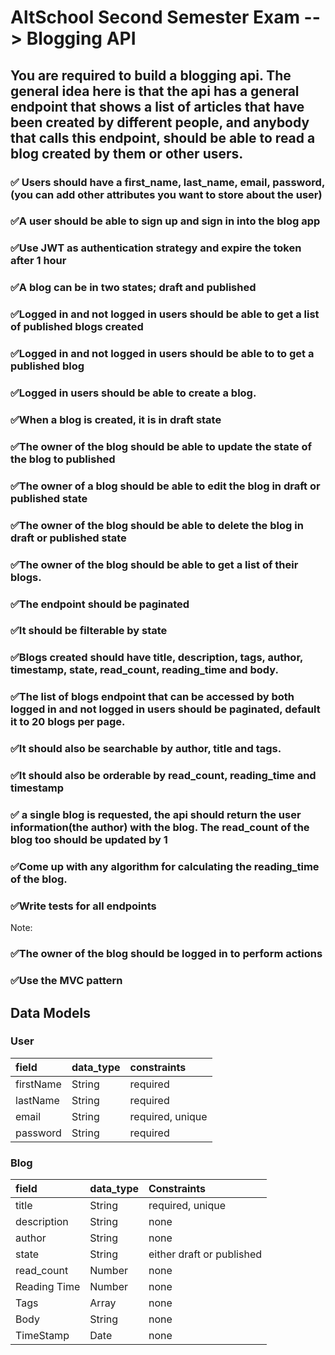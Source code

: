 # AltSchool Second Semester Exam --> Blogging API

## You are required to build a blogging api. The general idea here is that the api has a general endpoint that shows a list of articles that have been created by different people, and anybody that calls this endpoint, should be able to read a blog created by them or other users.

### ✅ Users should have a first_name, last_name, email, password, (you can add other attributes you want to store about the user)
### ✅A user should be able to sign up and sign in into the blog app
### ✅Use JWT as authentication strategy and expire the token after 1 hour
### ✅A blog can be in two states; draft and published
### ✅Logged in and not logged in users should be able to get a list of published blogs created
### ✅Logged in and not logged in users should be able to to get a published blog
### ✅Logged in users should be able to create a blog.
### ✅When a blog is created, it is in draft state
### ✅The owner of the blog should be able to update the state of the blog to published
### ✅The owner of a blog should be able to edit the blog in draft or published state
### ✅The owner of the blog should be able to delete the blog in draft or published state
### ✅The owner of the blog should be able to get a list of their blogs. 
### ✅The endpoint should be paginated
### ✅It should be filterable by state
### ✅Blogs created should have title, description, tags, author, timestamp, state, read_count, reading_time and body.
### ✅The list of blogs endpoint that can be accessed by both logged in and not logged in users should be paginated, default it to 20 blogs per page. 
### ✅It should also be searchable by author, title and tags.
### ✅It should also be orderable by read_count, reading_time and timestamp
### ✅ a single blog is requested, the api should return the user information(the author) with the blog. The read_count of the blog too should be updated by 1
### ✅Come up with any algorithm for calculating the reading_time of the blog.
### ✅Write tests for all endpoints

Note:
### ✅The owner of the blog should be logged in to perform actions
### ✅Use the MVC pattern

## Data Models
### User

|field|data_type|constraints|
|:----  |:--------|:----------|
|firstName  |String|required|
|lastName   |String|required|
|email |String| required, unique|
|password|String|required|

### Blog

|field| data_type| Constraints|
|:----  |:--------|:----------|
|title| String| required, unique|
|description | String| none|
|author| String| none| 
|state| String| either draft or published|
|read_count| Number| none| 
|Reading Time| Number| none|
|Tags| Array| none|
|Body| String| none|
|TimeStamp| Date| none|
